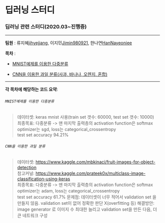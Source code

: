 # 딥러닝 스터디

### 딥러닝 관련 스터디(2020.03~진행중)

------------
__팀원__ : 류지혜[jihyejjang](https://github.com/jihyejjang), 이지민[Jimin980921](https://github.com/Jimin980921), 한나연[HanNayeoniee](https://github.com/HanNayeoniee)

__목차__ : 

- [MNIST예제를 이용한 다중분류](#mnist예제를-이용한-다중분류)

- [CNN을 이용한 과일 분류(사과, 바나나, 오렌지, 혼합)](#cnn을-이용한-과일-분류)

----------------------
__각 목차에 해당하는 코드 요약__:


###### `MNIST예제를 이용한 다중분류`
> 데이터셋: keras mnist 사용(train set 갯수: 60000, test set 갯수: 10000)                 
> 최종목표: 다중분류 -> 맨 마지막 출력층의 activation function은 softmax   
> optimizer는 sgd, loss는 categorical_crossentropy                
> test set accuracy 94.21%



###### `CNN을 이용한 과일 분류`                                    
> 데이터셋: https://www.kaggle.com/mbkinaci/fruit-images-for-object-detection                  
> 참고커널: https://www.kaggle.com/prateek0x/multiclass-image-classification-using-keras         
> 최종목표: 다중분류 -> 맨 마지막 출력층의 activation function은 softmax                  
> optimizer는 adam, loss는 categorical_crossentropy              
> test set accuracy 61.7%
> 문제점: 데이터셋이 너무 적어서 validation set 을 만들지 않음.
>         validation set이 없어 정확한 판단 X(overfitting 등)
> 해결방안: image generator 로 이미지 수 최대한 늘리고 validation set을 만든 다음, 더 큰 네트워크 구성
